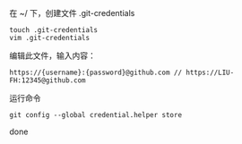 在 ~/ 下，创建文件 .git-credentials
```
touch .git-credentials
vim .git-credentials
```
编辑此文件，输入内容：
```
https://{username}:{password}@github.com // https://LIU-FH:12345@github.com
```
运行命令
```
git config --global credential.helper store
```
done